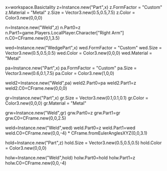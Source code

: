 x=workspace.Basictality
z=Instance.new("Part",x)
z.FormFactor = "Custom"
z.Material = "Metal"
z.Size = Vector3.new(0.5,0.5,7.5)
z.Color = Color3.new(0,0,0)

n=Instance.new("Weld",z)
n.Part0=z
n.Part1=game.Players.LocalPlayer.Character["Right Arm"]
n.C0=CFrame.new(0,1,3.5)

wed=Instance.new("WedgePart",x)
wed.FormFactor = "Custom"
wed.Size = Vector3.new(0.5,0.5,0.5)
wed.Color = Color3.new(0,0,0)
wed.Material = "Metal"

pa=Instance.new("Part",x)
pa.FormFactor = "Custom"
pa.Size = Vector3.new(0.6,0.1,7.5)
pa.Color = Color3.new(1,0,0)

weld2=Instance.new("Weld",pa)
weld2.Part0=pa
weld2.Part1=z
weld2.C0=CFrame.new(0,0,0)

gr=Instance.new("Part",x)
gr.Size = Vector3.new(0.1,0.1,0.1)
gr.Color = Color3.new(0,0,0)
gr.Material = "Metal"


grw=Instance.new("Weld",gr)
grw.Part0=z
grw.Part1=gr
grw.C0=CFrame.new(0,0,2.5)

weld=Instance.new("Weld",wed)
weld.Part0=z
weld.Part1=wed
weld.C0=CFrame.new(0,0,-4) * CFrame.fromEulerAnglesXYZ(0,0,3.1)

hold=Instance.new("Part",z)
hold.Size = Vector3.new(0.5,0.5,0.5)
hold.Color = Color3.new(0,0,0)

holw=Instance.new("Weld",hold)
holw.Part0=hold
holw.Part1=z
holw.C0=CFrame.new(0,0,-4)

